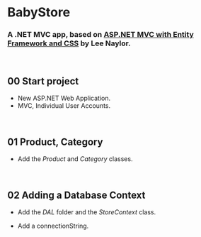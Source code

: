 # BabyStore

### A .NET MVC app, based on [ASP.NET MVC with Entity Framework and CSS](https://www.apress.com/gp/book/9781484221365) by Lee Naylor.


&nbsp;
## 00 Start project

* New ASP.NET Web Application.
* MVC, Individual User Accounts.


&nbsp;
## 01 Product, Category

* Add the *Product* and *Category* classes.


&nbsp;
## 02 Adding a Database Context

* Add the *DAL* folder and the *StoreContext* class.

* Add a connectionString.
